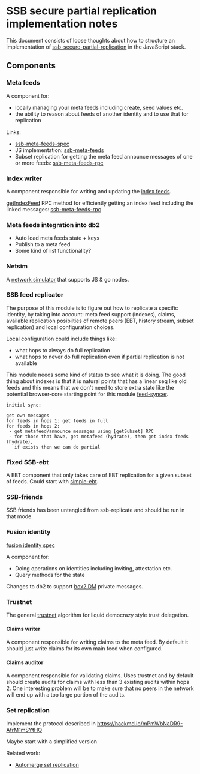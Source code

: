 # SSB secure partial replication implementation notes

This document consists of loose thoughts about how to structure an
implementation of [ssb-secure-partial-replication] in the JavaScript
stack.

## Components

### Meta feeds

A component for:
 - locally managing your meta feeds including create, seed values etc.
 - the ability to reason about feeds of another identity and to use
   that for replication

Links:
- [ssb-meta-feeds-spec]
- JS implementation: [ssb-meta-feeds]
- Subset replication for getting the meta feed announce messages of
one or more feeds: [ssb-meta-feeds-rpc]

### Index writer

A component responsible for writing and updating the [index feeds].

[getIndexFeed] RPC method for efficiently getting an index feed
including the linked messages: [ssb-meta-feeds-rpc]

### Meta feeds integration into db2

- Auto load meta feeds state + keys
- Publish to a meta feed
- Some kind of list functionality?

### Netsim

A [network simulator] that supports JS & go nodes.

### SSB feed replicator

The purpose of this module is to figure out how to replicate a
specific identity, by taking into account: meta feed support
(indexes), claims, available replication posibilties of remote peers
(EBT, history stream, subset replication) and local configuration
choices.

Local configuration could include things like: 
 - what hops to always do full replication
 - what hops to never do full replication even if partial replication
   is not available
   
This module needs some kind of status to see what it is doing. The
good thing about indexes is that it is natural points that has a
linear seq like old feeds and this means that we don't need to store
extra state like the potential browser-core starting point for this
module [feed-syncer].

```
initial sync:

get own messages
for feeds in hops 1: get feeds in full
for feeds in hops 2:
 - get metafeed/announce messages using [getSubset] RPC
 - for those that have, get metafeed (hydrate), then get index feeds (hydrate),
   if exists then we can do partial
```

### Fixed SSB-ebt

A EBT component that only takes care of EBT replication for a given
subset of feeds. Could start with [simple-ebt].

### SSB-friends

SSB friends has been untangled from ssb-replicate and should be run in
that mode.

### Fusion identity

[fusion identity spec]

A component for:
 - Doing operations on identities including inviting, attestation etc.
 - Query methods for the state
 
Changes to db2 to support [box2 DM] private messages.

### Trustnet

The general [trustnet] algorithm for liquid democrazy style trust
delegation.

#### Claims writer

A component responsible for writing claims to the meta feed. By
default it should just write claims for its own main feed when
configured.

#### Claims auditor

A component responsible for validating claims. Uses trustnet and by
default should create audits for claims with less than 3 existing
audits within hops 2. One interesting problem will be to make sure
that no peers in the network will end up with a too large portion of
the audits.

### Set replication

Implement the protocol described in https://hackmd.io/mPmWbNaDR9-AfrM1mSYtHQ

Maybe start with a simplified version

Related work:
 - [Automerge set replication]


[ssb-secure-partial-replication]: https://github.com/ssb-ngi-pointer/ssb-secure-partial-replication
[ssb-subset-replication]: https://github.com/ssb-ngi-pointer/ssb-subset-replication
[trustnet]: https://github.com/cblgh/trustnet
[ssb-fixtures]: https://github.com/ssb-ngi-pointer/ssb-fixtures/
[box2 DM]: https://github.com/ssbc/private-group-spec/blob/master/direct-messages/README.md
[fusion identity spec]: https://github.com/ssb-ngi-pointer/fusion-identity-spec
[network simulator]: https://github.com/ssb-ngi-pointer/netsim
[index feeds]: https://github.com/ssb-ngi-pointer/ssb-secure-partial-replication#indexes
[Automerge set replication]: https://github.com/automerge/automerge/blob/c0376c0d9f0bdd6d8445edb34c68e2abe4bdf3fd/backend/sync.js
[getindexfeed]: https://github.com/ssb-ngi-pointer/ssb-subset-replication#getindexfeedfeedid-source
[getSubset]: https://github.com/ssb-ngi-pointer/ssb-subset-replication#getsubsetquery-options-source

[simple-ebt]: https://github.com/arj03/ssb-browser-core/blob/master/simple-ebt.js
[feed-syncer]: https://github.com/arj03/ssb-browser-core/blob/master/feed-syncer.js
[ssb-meta-feeds-spec]: https://github.com/ssb-ngi-pointer/ssb-meta-feed-spec
[ssb-meta-feeds]: https://github.com/ssb-ngi-pointer/ssb-meta-feeds
[ssb-meta-feeds-rpc]: https://github.com/ssb-ngi-pointer/ssb-meta-feeds-rpc
